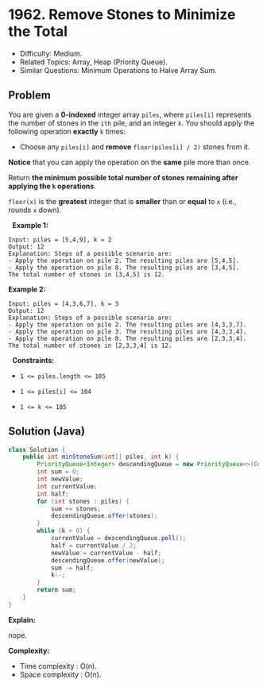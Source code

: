 # 1962. Remove Stones to Minimize the Total

- Difficulty: Medium.
- Related Topics: Array, Heap (Priority Queue).
- Similar Questions: Minimum Operations to Halve Array Sum.

## Problem

You are given a **0-indexed** integer array ```piles```, where ```piles[i]``` represents the number of stones in the ```ith``` pile, and an integer ```k```. You should apply the following operation **exactly** ```k``` times:


	
- Choose any ```piles[i]``` and **remove** ```floor(piles[i] / 2)``` stones from it.


**Notice** that you can apply the operation on the **same** pile more than once.

Return **the **minimum** possible total number of stones remaining after applying the **```k```** operations**.

```floor(x)``` is the **greatest** integer that is **smaller** than or **equal** to ```x``` (i.e., rounds ```x``` down).

 
**Example 1:**

```
Input: piles = [5,4,9], k = 2
Output: 12
Explanation: Steps of a possible scenario are:
- Apply the operation on pile 2. The resulting piles are [5,4,5].
- Apply the operation on pile 0. The resulting piles are [3,4,5].
The total number of stones in [3,4,5] is 12.
```

**Example 2:**

```
Input: piles = [4,3,6,7], k = 3
Output: 12
Explanation: Steps of a possible scenario are:
- Apply the operation on pile 2. The resulting piles are [4,3,3,7].
- Apply the operation on pile 3. The resulting piles are [4,3,3,4].
- Apply the operation on pile 0. The resulting piles are [2,3,3,4].
The total number of stones in [2,3,3,4] is 12.
```

 
**Constraints:**


	
- ```1 <= piles.length <= 105```
	
- ```1 <= piles[i] <= 104```
	
- ```1 <= k <= 105```



## Solution (Java)

```java
class Solution {
    public int minStoneSum(int[] piles, int k) {
        PriorityQueue<Integer> descendingQueue = new PriorityQueue<>(Collections.reverseOrder());
        int sum = 0;
        int newValue;
        int currentValue;
        int half;
        for (int stones : piles) {
            sum += stones;
            descendingQueue.offer(stones);
        }
        while (k > 0) {
            currentValue = descendingQueue.poll();
            half = currentValue / 2;
            newValue = currentValue - half;
            descendingQueue.offer(newValue);
            sum -= half;
            k--;
        }
        return sum;
    }
}
```

**Explain:**

nope.

**Complexity:**

* Time complexity : O(n).
* Space complexity : O(n).
